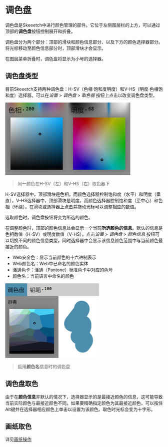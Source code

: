 # 调色盘

调色盘是Skeeetch中进行颜色管理的部件。它位于左侧图层栏的上方，可以通过顶部的**调色盘**按钮控制展开和折叠。

调色盘分为两个部分：顶部的滑块和颜色信息部分、以及下方的颜色选择器部分。将光标移动至颜色信息部分时，顶部滑块才会显示。

在图层菜单折叠时，调色盘将显示为小号的选择器。

## 调色盘类型

目前Skeeetch支持两种调色盘：H-SV（色相·饱和度明度）和V-HS（明度·色相饱和度）选择器。可以在*设置* > *调色盘* > *取色器* 按钮上点击以改变调色盘类型。

<img src="./images/palette-selector.png" width="400"/>

> 同一颜色在H-SV（左）和V-HS（右）取色器下

H-SV选择器中，顶部滑块是色相，而颜色选择器控制饱和度（水平）和明度（垂直）。V-HS选择器中，顶部滑块是明度，而颜色选择器控制饱和度（至中心）和色相（环绕）。在滑块或选择器上点击并拖动光标可以调整相应的数值。

选取颜色时，调色盘按钮将变为所选的颜色。

在调整颜色时，顶部的颜色信息处会显示一个当前**所选颜色的信息**。默认的信息是色相数值（H-SV）或明度数值（V-HS）。点击*设置* > *调色盘* > *颜色信息* 按钮可以切换不同的颜色信息类型，同时选择器中会显示该信息颜色范围中与当前颜色最接近的颜色。

* Web安全色：显示当前颜色的十六进制表示
* Web颜色名：Web中已命名的颜色实体
* 潘通色卡：潘通（Pantone）标准色卡中对应的色号
* 颜色名：当前语言中命名的颜色

<img src="./images/palette-color-name.png" width="300"/>

> 启用**颜色名**信息时的调色盘

## 调色盘取色

由于在**颜色信息**非默认的情况下，选择器显示的是最接近颜色的信息，这可能导致当前实际颜色与最接近颜色不同。如果要精确指定颜色为其最接近颜色，可以按住Alt键并在选择器相应颜色上单击以设置为该颜色。取色时光标会变为十字形。

## 画纸取色

详见[画纸操作](./system.md#取色)